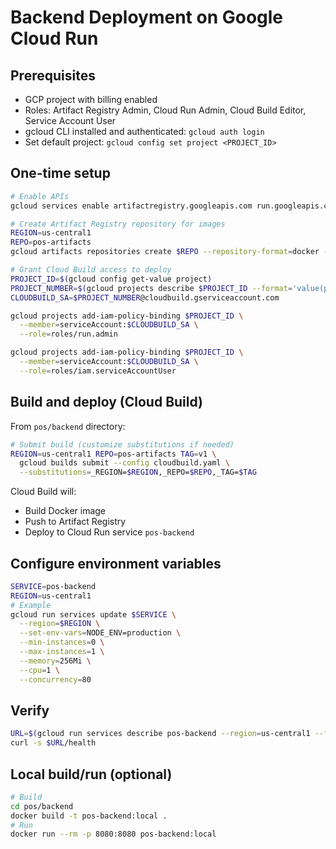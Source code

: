 # Backend Deployment on Google Cloud Run

## Prerequisites
- GCP project with billing enabled
- Roles: Artifact Registry Admin, Cloud Run Admin, Cloud Build Editor, Service Account User
- gcloud CLI installed and authenticated: `gcloud auth login`
- Set default project: `gcloud config set project <PROJECT_ID>`

## One-time setup
```bash
# Enable APIs
gcloud services enable artifactregistry.googleapis.com run.googleapis.com cloudbuild.googleapis.com

# Create Artifact Registry repository for images
REGION=us-central1
REPO=pos-artifacts
gcloud artifacts repositories create $REPO --repository-format=docker --location=$REGION --description="POS images" || true

# Grant Cloud Build access to deploy
PROJECT_ID=$(gcloud config get-value project)
PROJECT_NUMBER=$(gcloud projects describe $PROJECT_ID --format='value(projectNumber)')
CLOUDBUILD_SA=$PROJECT_NUMBER@cloudbuild.gserviceaccount.com

gcloud projects add-iam-policy-binding $PROJECT_ID \
  --member=serviceAccount:$CLOUDBUILD_SA \
  --role=roles/run.admin

gcloud projects add-iam-policy-binding $PROJECT_ID \
  --member=serviceAccount:$CLOUDBUILD_SA \
  --role=roles/iam.serviceAccountUser
```

## Build and deploy (Cloud Build)
From `pos/backend` directory:
```bash
# Submit build (customize substitutions if needed)
REGION=us-central1 REPO=pos-artifacts TAG=v1 \
  gcloud builds submit --config cloudbuild.yaml \
  --substitutions=_REGION=$REGION,_REPO=$REPO,_TAG=$TAG
```
Cloud Build will:
- Build Docker image
- Push to Artifact Registry
- Deploy to Cloud Run service `pos-backend`

## Configure environment variables
```bash
SERVICE=pos-backend
REGION=us-central1
# Example
gcloud run services update $SERVICE \
  --region=$REGION \
  --set-env-vars=NODE_ENV=production \
  --min-instances=0 \
  --max-instances=1 \
  --memory=256Mi \
  --cpu=1 \
  --concurrency=80
```

## Verify
```bash
URL=$(gcloud run services describe pos-backend --region=us-central1 --format='value(status.url)')
curl -s $URL/health
```

## Local build/run (optional)
```bash
# Build
cd pos/backend
docker build -t pos-backend:local .
# Run
docker run --rm -p 8080:8080 pos-backend:local
```
